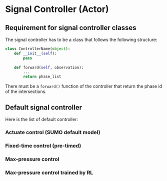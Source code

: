 # Signal Controller (Actor)

## Requirement for signal controller classes

The signal controller has to be a class that follows the following structure:

```python
class ControllerName(object):
    def __init__(self):
        pass
    
    def forward(self, observation):
        ...
        return phase_list
```

There must be a ```forward()``` function of the controller that return the phase id of the intersections. 

## Default signal controller

Here is the list of default controller:

### Actuate control (SUMO default model)

### Fixed-time control (pre-timed)

### Max-pressure control

### Max-pressure control trained by RL
